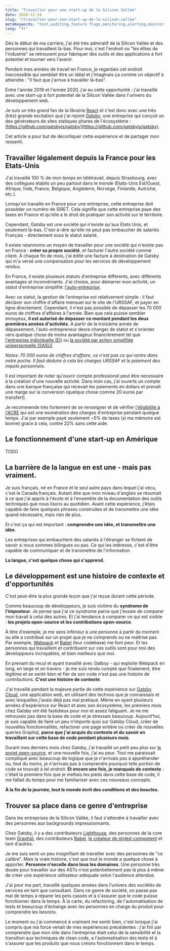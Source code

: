 ```yaml
---
title: "Travailler pour une start-up de la Silicon Vallée"
date: 2020-12-24
slug: "/travailler-pour-une-start-up-de-la-silicon-vallee"
metaKeywords: "test,auditing,feature flags,monitoring,alerting,monitoring,issue tracker"
lang: "fr"
---
```


Dès le début de ma carrière, j'ai été très admiratif de la Silicon Vallée et des personnes qui travaillent là-bas. Pour moi, c'est l'endroit ou "les élites de l'industrie" se retrouvent pour fabriquer des outils et des applications à fort potentiel et tourner vers l'avenir.


Pendant mes années de travail en France, je regardais cet endroit inaccessible qui semblait être un idéal et j'imaginais ça comme un objectif à atteindre : "il faut que j'arrive à travailler là-bas".


Entre l'année 2019 et l'année 2020, j'ai eu cette opportunité : j'ai travaillé avec une start-up à fort potentiel de la Silicon Vallée dans l'univers du développement web.

Je suis un très grand fan de la librairie [React](https://reactjs.org/) et c'est donc avec une très (très) grande excitation que j'ai rejoint [Gatsby](https://www.gatsbyjs.com/), une entreprise qui conçoit un des générateurs de sites statiques phares de l'écosystème : [https://github.com/gatsbyjs/gatsby](https://github.com/gatsbyjs/gatsby).

Cet article a pour but de décortiquer cette expérience et de partager mon ressenti.

## Travailler légalement depuis la France pour les Etats-Unis

J'ai travaillé 100 % de mon temps en télétravail, depuis Strasbourg, avec des collègues établis un peu partout dans le monde (Etats-Unis Est/Ouest, Afrique, Inde, France, Belgique, Angleterre, Norvège, Finlande, Autriche, etc.).

Lorsqu'on travaille en France pour une entreprise, cette entreprise doit posséder un numéro de SIRET. Cela signifie que cette entreprise paye des taxes en France et qu'elle a le droit de pratiquer son activité sur le territoire.

Cependant, Gatsby est une société qui n'existe qu'aux Etats Unis, et seulement là-bas. C'est-à-dire qu'elle ne peut pas embaucher de salariés Français - directement sous le statut salarié.

Il existe néanmoins un moyen de travailler pour une société qui n'existe pas en France : **créer sa propre société**, et facturer l'autre société comme client. À chaque fin de mois, j'ai édité une facture à destination de Gatsby qui m'a versé une compensation pour les services de développement rendus.


En France, il existe plusieurs statuts d'entreprise différents, avec différents avantages et inconvéniants. J'ai choisis, pour démarrer mon activité, un statut d'entreprise simplifié: [l'auto-entreprise]((http://autoentrepreneur.urssaf.fr/)).

Avec ce statut, la gestion de l'entreprise est relativement simple : il faut déclarer son chiffre d'affaire mensuel sur le site de l'URSSAF, et payer en ligne directement. 
Cependant, il n'est pas possible de dépasser les 70 000 euros de chiffres d'affaires à l'année. Bien que cela puisse sembler ennuyeux, **il est autorisé de dépasser ce montant pendant les deux premières années d'activités**. A partir de la troisième année de dépassement, l'auto-entrepreneur devra changer de statut et s'orienter vers quelque chose de moins avantageux financièrement tel que [l'entreprise individuelle (EI)](https://www.economie.gouv.fr/entreprises/statut-entreprise-individuelle) ou [la société par action simplifiée unipersonnelle (SASU)](https://www.economie.gouv.fr/entreprises/societe-par-actions-simplifiee-unipersonnelle-sasu)

_Notes: 70 000 euros de chiffres d'affaire, ce n'est pas ce qui rentre dans notre poche. Il faut déduire à cela les charges URSSAF et le paiement des impots personnels._

Il est important de noter qu'ouvrir compte professionel peut être necessaire à la création d'une nouvelle activité. Dans mon cas, j'ai ouverts un compte dans une banque française qui recevait les paiements en dollars et prenait une marge sur la conversion (quelque chose comme 20 euros par transfert).

Je recommende très fortement de se renseigner et de vérifier [l'éligibilité à l'ACRE](https://www.portail-autoentrepreneur.fr/actualites/reforme-acre-2020) qui est une exonération des charges d'entreprise pendant quelque temps. J'ai par exemple payé seulement ~5% de taxes (si ma mémoire est bonne) grace à cela, contre 22% sans cette aide.

## Le fonctionnement d'une start-up en Amérique

TODO

## La barrière de la langue en est une - mais pas vraiment.

Je suis français, né en France et le seul autre pays dans lequel j'ai vécu, c'est le Canada français. Autant dire que mon niveau d'anglais se résumait à ce que j'ai appris à l'école et à l'ensemble de la documentation des outils techniques que nous lisons au quotidien. Avant cette expérience, j'étais capable de faire quelques phrases construites et de transmettre une idée quand nécessaire, mais rien de plus.

Et c'est ça qui est important : **comprendre une idée, et transmettre une idée**.

Les entreprises qui embauchent des salariés à l'étranger se fichent de savoir si nous sommes bilingues ou pas. Ce qui les intéresse, c'est d'être capable de communiquer et de transmettre de l'information.

**La langue, c'est quelque chose qui s'apprend.**

## Le développement est une histoire de contexte et d'opportunités

C'est peut-être la plus grande leçon que j'ai reçue durant cette période.

Comme beaucoup de développeurs, je suis victime du **syndrome de l'imposteur**. Je pense que j'ai ce syndrome parce que j'essaie de comparer mon travail à celui des autres. Et j'ai tendance à comparer ce qui est visible : **les projets open-source et les contributions open-source**.

À titre d'exemple, je me sens inférieur à une personne à partir du moment ou elle a contribué sur un projet que je ne comprends ou ne maîtrise pas. Par exemple, [Webpack](https://webpack.js.org/) et [Babel](https://babeljs.io/) (leur codebase) me font peur. Et les personnes qui travaillent et contribuent sur ces outils sont pour moi des développeurs incroyables, et bien meilleurs que moi.

En prenant du recul et ayant travaillé avec Gatbsy - qui exploite Webpack en long, en large et en travers - je me suis rendu compte que finalement, être légitime et se sentir bien et fier de son code n'est pas une histoire de contributions. **C'est une histoire de contexte**.

J'ai travaillé pendant la majeure partie de cette expérience sur [Gatsby Cloud](https://www.gatsbyjs.com/dashboard), une application web, en utilisant des technos que je connaissais et avec lesquelles j'avais déjà pas mal pratiqué. Même en ayant plusieurs années d'expérience sur React et avec son écosystème, les premiers mois chez Gatsby ont été fastidieux pour moi et assez fatiguant. Je ne me retrouvais pas dans la base de code et je stressais beaucoup. Aujourd'hui, je suis capable de faire un peu n'importe quoi sur Gatsby Cloud, créer de nouvelles fonctionnalités, refactorer une page entière ou créer de nouvelles queries Graphql, **parce que j'ai acquis du contexte et du savoir en travaillant sur cette base de code pendant plusieurs mois**.

Durant mes derniers mois chez Gatsby, j'ai travaillé un petit peu plus sur [le projet open-source](https://github.com/gatsbyjs/gatsby), et une nouvelle fois, j'ai eu peur. Tout me paraissait compliqué avec beaucoup de logique que je n'arrivais pas à appréhender ou, tout du moins, je n'arrivais pas à comprendre pourquoi telle portion de code se trouvait à tel endroit. **Et encore une fois, je manquais de contexte** : c'était la première fois que je mettais les pieds dans cette base de code, il me fallait du temps pour me familiariser avec ces nouveaux concepts.

**À la fin de la journée, tout le monde écrit des conditions et des boucles.**

## Trouver sa place dans ce genre d'entreprise

Dans les entreprises de la Silicon Vallée, il faut s'attendre à travailler avec des personnes aux backgrounds impressionnants.

Chez Gatsby, il y a des contributeurs [Lighthouse](https://developers.google.com/web/tools/lighthouse), des personnes de la core team [Graphql](https://graphql.org/), des contributeurs [Babel](https://babeljs.io/), [le créateur de styled-component](https://twitter.com/mxstbr) et tant d'autres.

Je me suis senti un peu insignifiant de travailler avec des personnes de "ce calibre". Mais la vraie histoire, c'est que tout le monde a quelque chose à apporter. **Personne n'excelle dans tous les domaines**. Une personne très douée pour travailler sur des ASTs n'est potentiellement pas là plus à même de créer une expérience utilisateur adéquate selon l'audience attendue.

J'ai pour ma part, travaillé quelques années dans l'univers des sociétés de services en tant que consultant. Dans ce genre de société, on passe pas mal de temps à réparer les pots cassés et à s'assurer que le code puisse fonctionner dans le temps. À la carte, du refactoring, de l'automatisation de tests et beaucoup d'échange avec les personnes en charge du produit pour comprendre les besoins.

Le moment ou j'ai commencé à vraiment me sentir bien, c'est lorsque j'ai compris que ma force venait de mes expériences précédentes : j'ai fini par comprendre que mon rôle dans l'entreprise était celui de la sensibilité et la transition aux techniques de clean code, a l'automatisation des tests et à s'assurer que les produits que nous créons fonctionnent dans le temps.
